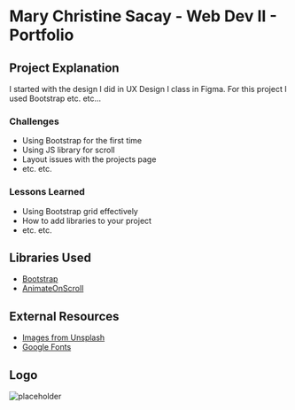 # Mary Christine Sacay - Web Dev II - Portfolio

## Project Explanation
I started with the design I did in UX Design I class in Figma. For this project I used Bootstrap etc. etc...

### Challenges
- Using Bootstrap for the first time
- Using JS library for scroll
- Layout issues with the projects page 
- etc. etc.

### Lessons Learned
- Using Bootstrap grid effectively
- How to add libraries to your project
- etc. etc.

## Libraries Used
- [Bootstrap](https://getbootstrap.com/)
- [AnimateOnScroll](https://michalsnik.github.io/aos/)

## External Resources
- [Images from Unsplash](https://unsplash.com/)
- [Google Fonts](https://fonts.google.com/specimen/Roboto) 

## Logo
![placeholder](https://placekitten.com/200/200)